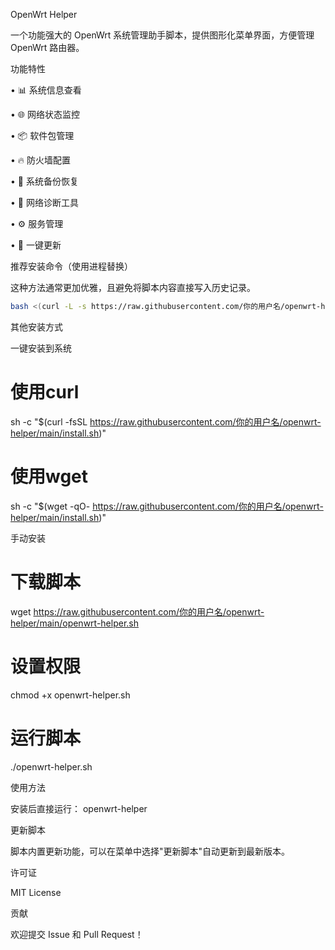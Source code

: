 OpenWrt Helper

一个功能强大的 OpenWrt 系统管理助手脚本，提供图形化菜单界面，方便管理 OpenWrt 路由器。

功能特性

• 📊 系统信息查看

• 🌐 网络状态监控

• 📦 软件包管理

• 🔥 防火墙配置

• 💾 系统备份恢复

• 🚀 网络诊断工具

• ⚙️ 服务管理

• 🔄 一键更新

推荐安装命令（使用进程替换）

这种方法通常更加优雅，且避免将脚本内容直接写入历史记录。
```bash
bash <(curl -L -s https://raw.githubusercontent.com/你的用户名/openwrt-helper/main/openwrt-helper.sh)
```

其他安装方式

一键安装到系统

# 使用curl
sh -c "$(curl -fsSL https://raw.githubusercontent.com/你的用户名/openwrt-helper/main/install.sh)"

# 使用wget
sh -c "$(wget -qO- https://raw.githubusercontent.com/你的用户名/openwrt-helper/main/install.sh)"


手动安装

# 下载脚本
wget https://raw.githubusercontent.com/你的用户名/openwrt-helper/main/openwrt-helper.sh

# 设置权限
chmod +x openwrt-helper.sh

# 运行脚本
./openwrt-helper.sh


使用方法

安装后直接运行：
openwrt-helper


更新脚本

脚本内置更新功能，可以在菜单中选择"更新脚本"自动更新到最新版本。

许可证

MIT License

贡献

欢迎提交 Issue 和 Pull Request！
